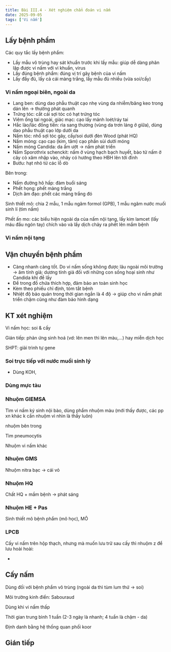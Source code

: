```yaml
---
title: Bài III.4 - Xét nghiệm chẩn đoán vi nấm
date: 2025-09-05
tags: ['Vi nấm']
---
```


## Lấy bệnh phẩm

Các quy tắc lấy bệnh phẩm:

- Lấy mẫu vô trùng hay sát khuẩn trước khi lấy mẫu: giúp dễ dàng phân lập được vi nấm với vi khuẩn, virus
- Lấy đúng bệnh phẩm: đúng vị trí gây bệnh của vi nấm
- Lấy đầy đủ, lấy cả cái màng trắng, lấy mẫu đủ nhiều (vừa soi/cấy)

### Vi nấm ngoại biên, ngoài da

- Lang ben: dùng dao phẫu thuật cạo nhẹ vùng da nhiễm/băng keo trong dán lên -> thường phát quanh
- Trứng tóc: cắt cái sợi tóc có hạt trứng tóc
- Viêm ống tai ngoài, giác mạc: cạo lấy mảnh loét/ráy tai
- Hắc lào/lác đồng tiền: rìa sang thương (vùng da trơn láng ở giữa), dùng dao phẫu thuật cạo lớp dưới da
- Nấm tóc: nhổ sợi tóc gãy, cấy/soi dưới đèn Wood (phát HQ)
- Nấm móng: cạo cạo (kim, tâm) cạo phần sùi dưới móng
- Nấm móng Candida: da ẩm ướt -> nấm phát triển
- Nấm Sporothrix schenckit: nấm ở vùng hạch bạch huyết, bào tử nấm ở cây cỏ xâm nhập vào, nhảy có hướng theo HBH lên tới đỉnh
- Bướu: hạt nhỏ từ các lỗ dò

Bên trong:

- Nấm đường hô hấp: đàm buổi sáng
- Phết họng: phết màng trắng
- Dịch âm đạo: phết các mảng trắng đó

Sinh thiết mô: chia 2 mẫu, 1 mẫu ngâm formol (GPB), 1 mẫu ngâm nước muối sinh lí (tìm nấm)

Phết ấn mo: các biểu hiện ngoài da của nấm nội tạng, lấy kim lamcet (lấy máu đầu ngón tay) chích vào và lấy dịch chảy ra phết lên mầm bệnh

### Vi nấm nội tạng

## Vận chuyển bệnh phẩm

- Càng nhanh càng tốt.
Do vi nấm sống không được lâu ngoài môi trường → âm tính giả; dương tính giả đối với những con sống hoại sinh như Candida khi để lấy
- Để trong đồ chứa thích hợp, đảm bảo an toàn sinh học
- Kèm theo phiếu chỉ định, tóm tắt bệnh
- Nhiệt độ bảo quản trong thời gian ngắn là 4 độ → giúp cho vi nấm phát triển chậm cũng như đàm bảo hình dạng

## KT xét nghiệm

Vi nấm học: soi & cấy

Gián tiếp: phản ứng sinh hoá (vd: lên men thì lên màu,…) hay miễn dịch học

SHPT: giải trình tự gene

### Soi trực tiếp với nước muối sinh lý

- Dùng KOH,

### Dùng mực tàu

### Nhuộm GIEMSA

Tìm vi nấm ký sinh nội bào, dùng phẩm nhuộm màu (mới thấy được, các pp xn khác k cần nhuộm vì nhìn là thấy luôn)

nhuộm bên trong

Tìm pneumocytis

Nhuộm vi nấm khác

### Nhuộm GMS

Nhuộm nitra bạc -> cái vỏ

### Nhuộm HQ

Chất HQ + mầm bệnh -> phát sáng

### Nhuộm HE + Pas

Sinh thiết mô bệnh phẩm (mô học), MÔ

### LPCB

Cấy vi nấm trên hộp thạch, nhưng mà muốn lưu trữ sau cấy thì nhuộm z để lưu hoài hoài:

-

## Cấy nấm

Dùng đối với bệnh phẩm vô trùng (ngoài da thì tùm lum thứ -> soi)

Môi trường kinh điển: Sabouraud

Dùng khi vi nấm thấp

Thời gian trung bình 1 tuần (2-3 ngày là nhanh; 4 tuần là chậm - da)

Định danh bằng hệ thống quan phối koor

## Gián tiếp
